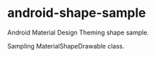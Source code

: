# android-shape-sample

Android Material Design Theming shape sample.

Sampling MaterialShapeDrawable class.
